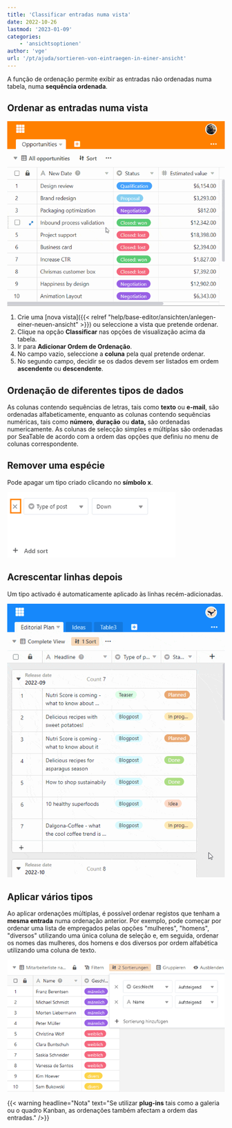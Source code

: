 ```yaml
---
title: 'Classificar entradas numa vista'
date: 2022-10-26
lastmod: '2023-01-09'
categories:
    - 'ansichtsoptionen'
author: 'vge'
url: '/pt/ajuda/sortieren-von-eintraegen-in-einer-ansicht'
---
```


A função de ordenação permite exibir as entradas não ordenadas numa tabela, numa **sequência ordenada**.

## Ordenar as entradas numa vista

![Classificação de entradas](images/Sortierung-von-Eintraegen-2.gif)

1. Crie uma [nova vista]({{< relref "help/base-editor/ansichten/anlegen-einer-neuen-ansicht" >}}) ou seleccione a vista que pretende ordenar.
2. Clique na opção **Classificar** nas opções de visualização acima da tabela.
3. Ir para **Adicionar Ordem de Ordenação**.
4. No campo vazio, seleccione a **coluna** pela qual pretende ordenar.
5. No segundo campo, decidir se os dados devem ser listados em ordem **ascendente** ou **descendente**.

## Ordenação de diferentes tipos de dados

As colunas contendo sequências de letras, tais como **texto** ou **e-mail**, são ordenadas alfabeticamente, enquanto as colunas contendo sequências numéricas, tais como **número**, **duração** ou **data,** são ordenadas numericamente. As colunas de selecção simples e múltiplas são ordenadas por SeaTable de acordo com a ordem das opções que definiu no menu de colunas correspondente.

## Remover uma espécie

Pode apagar um tipo criado clicando no **símbolo x**.

![Eliminar a ordenação das entradas numa vista](images/Sortieren-von-Eintraegen-in-einer-Ansicht.png)

## Acrescentar linhas depois

Um tipo activado é automaticamente aplicado às linhas recém-adicionadas.

![Classificação de entradas](images/Sortierung-von-Eintraegen-1-1.gif)

## Aplicar vários tipos

Ao aplicar ordenações múltiplas, é possível ordenar registos que tenham a **mesma entrada** numa ordenação anterior. Por exemplo, pode começar por ordenar uma lista de empregados pelas opções "mulheres", "homens", "diversos" utilizando uma única coluna de seleção e, em seguida, ordenar os nomes das mulheres, dos homens e dos diversos por ordem alfabética utilizando uma coluna de texto.

![Vários sortimentos](images/Mehrere-Sortierungen.png)

{{< warning  headline="Nota"  text="Se utilizar **plug-ins** tais como a galeria ou o quadro Kanban, as ordenações também afectam a ordem das entradas." />}}
